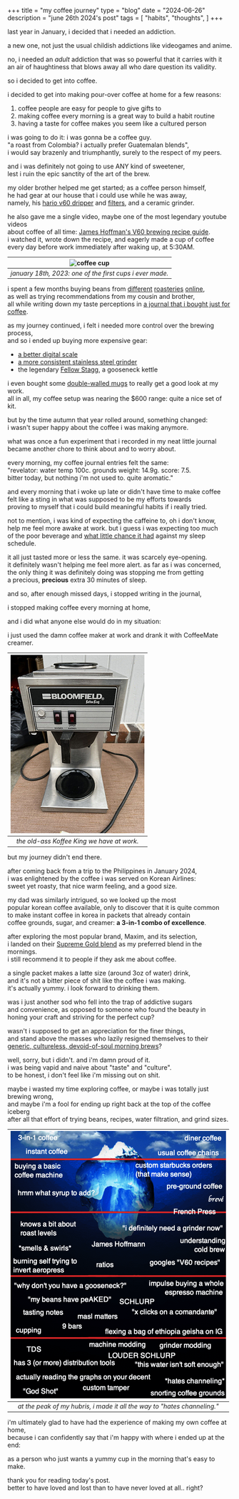 +++
title = "my coffee journey"
type = "blog"
date = "2024-06-26"
description = "june 26th 2024's post"
tags = [
    "habits",
    "thoughts",
]
+++

last year in January, i decided that i needed an addiction.

a new one, not just the usual childish addictions like videogames and anime.

no, i needed an *adult* addiction that was so powerful that it carries with it\
an air of haughtiness that blows away all who dare question its validity.

so i decided to get into coffee.

i decided to get into making pour-over coffee at home for a few reasons:
1. coffee people are easy for people to give gifts to
2. making coffee every morning is a great way to build a habit routine
3. having a taste for coffee makes you seem like a cultured person

i was going to do it: i was gonna be a coffee guy.\
"a roast from Colombia? i actually prefer Guatemalan blends",\
i would say brazenly and triumphantly, surely to the respect of my peers.

and i was definitely not going to use ANY kind of sweetener,\
lest i ruin the epic sanctity of the art of the brew.

my older brother helped me get started; as a coffee person himself,\
he had gear at our house that i could use while he was away,\
namely, his [hario v60 dripper](https://www.amazon.com/Hario-Plastic-Coffee-Dripper-Clear/dp/B0BWHKPCLJ) and [filters](https://www.amazon.com/HARIO-02-White-Paper-Filter/dp/B07DTR9N26), and a ceramic grinder.

he also gave me a single video, maybe one of the most legendary youtube videos\
about coffee of all time: [James Hoffman's V60 brewing recipe guide](https://www.youtube.com/watch?v=1oB1oDrDkHM).\
i watched it, wrote down the recipe, and eagerly made a cup of coffee\
every day before work immediately after waking up, at 5:30AM.

| ![coffee cup](/images/coffee.png) | 
|:--:| 
| *january 18th, 2023: one of the first cups i ever made.* |

i spent a few months buying beans from [different](https://revelatorcoffee.com/) [roasteries](https://catandcloud.com/) [online](https://onyxcoffeelab.com/),\
as well as trying recommendations from my cousin and brother,\
all while writing down my taste perceptions in [a journal that i bought just for coffee](https://www.1101.com/store/techo/en/2023/pc/detail_cover/wb23_tnm/).

as my journey continued, i felt i needed more control over the brewing process,\
and so i ended up buying more expensive gear: 
- [a better digital scale](https://www.amazon.com/gp/product/B0BBVNSBXN)
- [a more consistent stainless steel grinder](https://www.amazon.com/gp/product/B09DS4HVRQ)
- the legendary [Fellow Stagg](https://www.amazon.com/Fellow-Electric-Pour-over-Temperature-Stopwatch/dp/B077JBQZPX), a gooseneck kettle
 

i even bought some [double-walled mugs](https://www.amazon.com/Bodum-Bistro-Coffee-Ounce-2-Pack/dp/B00E2RU5TS) to really get a good look at my work.\
all in all, my coffee setup was nearing the $600 range: quite a nice set of kit.

but by the time autumn that year rolled around, something changed:\
i wasn't super happy about the coffee i was making anymore.

what was once a fun experiment that i recorded in my neat little journal\
became another chore to think about and to worry about.

every morning, my coffee journal entries felt the same:\
"revelator: water temp 100c. grounds weight: 14.9g. score: 7.5.\
bitter today, but nothing i'm not used to. quite aromatic."

and every morning that i woke up late or didn't have time to make coffee\
felt like a sting in what was supposed to be my efforts towards\
proving to myself that i could build meaningful habits if i really tried.

not to mention, i was kind of expecting the caffeine to, oh i don't know,\
help me feel more awake at work. but i guess i was expecting too much\
of the poor beverage and [what little chance it had](https://www.wellandgood.com/coffee-first-thing-morning/) against my sleep schedule.

it all just tasted more or less the same. it was scarcely eye-opening.\
it definitely wasn't helping me feel more alert. as far as i was concerned,\
the only thing it was definitely doing was stopping me from getting\
a precious, **precious** extra 30 minutes of sleep.

and so, after enough missed days, i stopped writing in the journal,

i stopped making coffee every morning at home,

and i did what anyone else would do in my situation:

i just used the damn coffee maker at work and drank it with CoffeeMate creamer.

| ![work coffee machine](/images/bloomfield.png) | 
|:--:| 
| *the old-ass Koffee King we have at work.* |

but my journey didn't end there.

after coming back from a trip to the Philippines in January 2024,\
i was enlightened by the coffee i was served on Korean Airlines:\
sweet yet roasty, that nice warm feeling, and a good size.

my dad was similarly intrigued, so we looked up the most\
popular korean coffee available, only to discover that it is quite common\
to make instant coffee in korea in packets that already contain\
coffee grounds, sugar, and creamer: **a 3-in-1 combo of excellence**.

after exploring the most popular brand, Maxim, and its selection,\
i landed on their [Supreme Gold blend](https://www.amazon.com/MAXIM-SUPREME-GOLD-COFFEE-100pks/dp/B09Z7GKT1Q) as my preferred blend in the mornings.\
i still recommend it to people if they ask me about coffee.

a single packet makes a latte size (around 3oz of water) drink,\
and it's not a bitter piece of shit like the coffee i was making.\
it's actually yummy. i look forward to drinking them.

was i just another sod who fell into the trap of addictive sugars\
and convenience, as opposed to someone who found the beauty in\
honing your craft and striving for the perfect cup?

wasn't i supposed to get an appreciation for the finer things,\
and stand above the masses who lazily resigned themselves to their\
[generic, cultureless, devoid-of-soul morning brews](https://athome.starbucks.com/products/pike-place-roast-ground)?

well, sorry, but i didn't. and i'm damn proud of it.\
i was being vapid and naive about "taste" and "culture".\
to be honest, i don't feel like i'm missing out on shit.

maybe i wasted my time exploring coffee, or maybe i was totally just brewing wrong,\
and maybe i'm a fool for ending up right back at the top of the coffee iceberg\
after all that effort of trying beans, recipes, water filtration, and grind sizes.

| ![coffee iceberg](/images/coffee-iceberg.png) | 
|:--:| 
| *at the peak of my hubris, i made it all the way to "hates channeling."* |

i'm ultimately glad to have had the experience of making my own coffee at home,\
because i can confidently say that i'm happy with where i ended up at the end:

as a person who just wants a yummy cup in the morning that's easy to make.

thank you for reading today's post.\
better to have loved and lost than to have never loved at all.. right?

